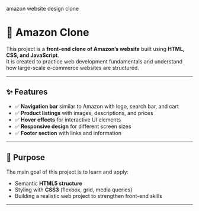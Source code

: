 amazon website design clone<br>
# 🛒 Amazon Clone

This project is a **front-end clone of Amazon’s website** built using **HTML, CSS, and JavaScript**.  
It is created to practice web development fundamentals and understand how large-scale e-commerce websites are structured.

---

## ✨ Features
- ✅ **Navigation bar** similar to Amazon with logo, search bar, and cart  
- ✅ **Product listings** with images, descriptions, and prices  
- ✅ **Hover effects** for interactive UI elements  
- ✅ **Responsive design** for different screen sizes  
- ✅ **Footer section** with links and information  


---

## 🎯 Purpose
The main goal of this project is to learn and apply:
- Semantic **HTML5 structure**  
- Styling with **CSS3** (flexbox, grid, media queries)   
- Building a realistic web project to strengthen front-end skills  

---



